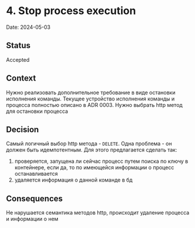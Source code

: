 # 4. Stop process execution

Date: 2024-05-03

## Status

Accepted

## Context

Нужно реализовать дополнительное требование в виде остановки исполнения команды. Текущее устройство исполнения команды и процесса полностью описано в ADR 0003. Нужно выбрать http метод для остановки процесса

## Decision

Самый логичный выбор http метода - `DELETE`. Одна проблема - он должен быть идемпотентным. Для этого предлагается сделать так:
1. проверяется, запущена ли сейчас процесс путем поиска по ключу в контейнере, если да, то по имеющейся информации о процесс останавливается
2. удаляется информация о данной команде в бд

## Consequences

Не нарушается семантика методов http, происходит удаление процесса и информации о нем